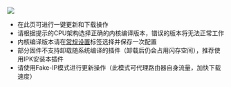 ![](https://github.com/vernesong/OpenClash/raw/master/img/set8.png)
* 在此页可进行一键更新和下载操作
* 请根据提示的CPU架构选择正确的内核编译版本，错误的版本将无法正常工作
* 内核编译版本请在[常规设置](https://github.com/vernesong/OpenClash/wiki/全局设置)标签选择并保存一次配置
* 部分固件不支持卸载随系统编译的插件（卸载后仍会占用闪存空间），推荐使用IPK安装本插件
* 请使用Fake-IP模式进行更新操作（此模式可代理路由器自身流量，加快下载速度）